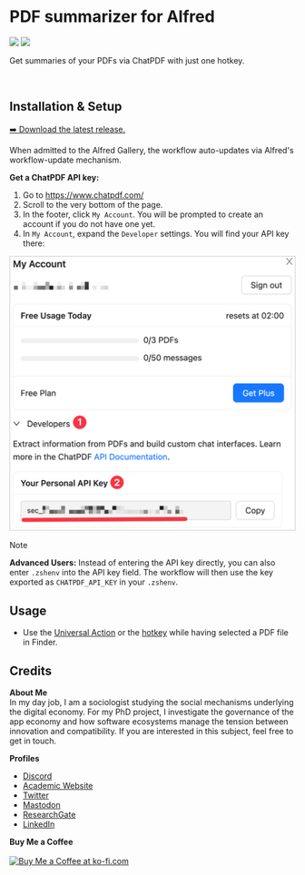  <!-- LTeX: disabled=true -->
# PDF summarizer for Alfred<!-- LTeX: enabled=true -->
![](https://img.shields.io/github/downloads/chrisgrieser/pdf-summarizer-alfred/total?label=Total%20Downloads&style=plastic) ![](https://img.shields.io/github/v/release/chrisgrieser/pdf-summarizer-alfred?label=Latest%20Release&style=plastic) 

Get summaries of your PDFs via ChatPDF with just one hotkey.

![]()

## Installation & Setup
[➡️ Download the latest release.](./releases/latest)

When admitted to the Alfred Gallery, the workflow auto-updates via Alfred's workflow-update mechanism.

**Get a ChatPDF API key:**
1. Go to <https://www.chatpdf.com/>
2. Scroll to the very bottom of the page.
3. In the footer, click `My Account`. You will be prompted to create an account if you do not have one yet.
4. In `My Account`, expand the `Developer` settings. You will find your API key there:

![how to find the API key](./assets/how-to-get-api-key.png)

> [!NOTE]
> **Advanced Users:** Instead of entering the API key directly, you can also enter `.zshenv` into the API key field. The workflow will then use the key exported as `CHATPDF_API_KEY` in your `.zshenv`.

## Usage
- Use the [Universal Action](https://www.alfredapp.com/help/workflows/triggers/universal-actions/) or the [hotkey](https://www.alfredapp.com/help/workflows/triggers/hotkey/) while having selected a PDF file in Finder.

## Credits
<!-- vale Google.FirstPerson = NO -->
**About Me**  
In my day job, I am a sociologist studying the social mechanisms underlying the digital economy. For my PhD project, I investigate the governance of the app economy and how software ecosystems manage the tension between innovation and compatibility. If you are interested in this subject, feel free to get in touch.

**Profiles**  
- [Discord](https://discordapp.com/users/462774483044794368/)
- [Academic Website](https://chris-grieser.de/)
- [Twitter](https://twitter.com/pseudo_meta)
- [Mastodon](https://pkm.social/@pseudometa)
- [ResearchGate](https://www.researchgate.net/profile/Christopher-Grieser)
- [LinkedIn](https://www.linkedin.com/in/christopher-grieser-ba693b17a/)

**Buy Me a Coffee**  
<br>
<a href='https://ko-fi.com/Y8Y86SQ91' target='_blank'><img height='36' style='border:0px;height:36px;' src='https://cdn.ko-fi.com/cdn/kofi1.png?v=3' border='0' alt='Buy Me a Coffee at ko-fi.com' /></a>
